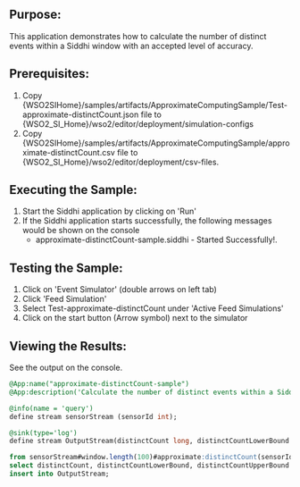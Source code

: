 
## Purpose:
This application demonstrates how to calculate the number of distinct events within a Siddhi window with an accepted level of accuracy.

## Prerequisites:
1) Copy {WSO2SIHome}/samples/artifacts/ApproximateComputingSample/Test-approximate-distinctCount.json file to {WSO2_SI_Home}/wso2/editor/deployment/simulation-configs
2) Copy {WSO2SIHome}/samples/artifacts/ApproximateComputingSample/approximate-distinctCount.csv file to {WSO2_SI_Home}/wso2/editor/deployment/csv-files.

## Executing the Sample:
1) Start the Siddhi application by clicking on 'Run'
2) If the Siddhi application starts successfully, the following messages would be shown on the console
    * approximate-distinctCount-sample.siddhi - Started Successfully!.

## Testing the Sample:
1) Click on 'Event Simulator' (double arrows on left tab)
2) Click 'Feed Simulation'
3) Select Test-approximate-distinctCount under 'Active Feed Simulations'
4) Click on the start button (Arrow symbol) next to the simulator

## Viewing the Results:
See the output on the console.

```sql
@App:name("approximate-distinctCount-sample")
@App:description('Calculate the number of distinct events within a Siddhi window with an accepted level of accuracy.')

@info(name = 'query')
define stream sensorStream (sensorId int);

@sink(type='log')
define stream OutputStream(distinctCount long, distinctCountLowerBound long, distinctCountUpperBound long);

from sensorStream#window.length(100)#approximate:distinctCount(sensorId, 0.01, 0.95)
select distinctCount, distinctCountLowerBound, distinctCountUpperBound
insert into OutputStream;
```